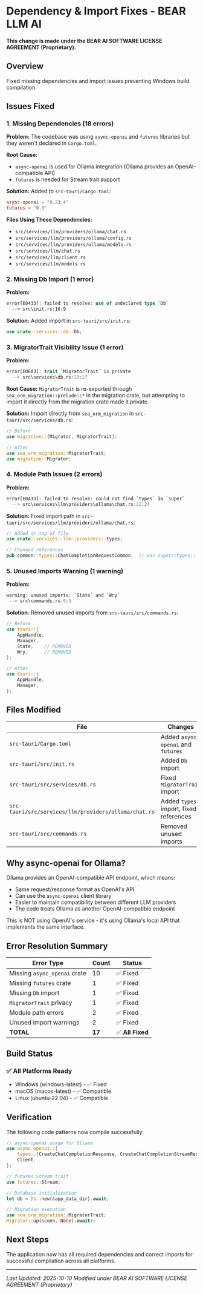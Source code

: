 # Dependency & Import Fixes - BEAR LLM AI

**This change is made under the BEAR AI SOFTWARE LICENSE AGREEMENT (Proprietary).**

## Overview

Fixed missing dependencies and import issues preventing Windows build compilation.

## Issues Fixed

### 1. Missing Dependencies (18 errors)

**Problem:**
The codebase was using `async-openai` and `futures` libraries but they weren't declared in `Cargo.toml`.

**Root Cause:**
- `async-openai` is used for Ollama integration (Ollama provides an OpenAI-compatible API)
- `futures` is needed for Stream trait support

**Solution:**
Added to `src-tauri/Cargo.toml`:
```toml
async-openai = "0.23.4"
futures = "0.3"
```

**Files Using These Dependencies:**
- `src/services/llm/providers/ollama/chat.rs`
- `src/services/llm/providers/ollama/config.rs`
- `src/services/llm/providers/ollama/models.rs`
- `src/services/llm/chat.rs`
- `src/services/llm/client.rs`
- `src/services/llm/models.rs`

### 2. Missing Db Import (1 error)

**Problem:**
```rust
error[E0433]: failed to resolve: use of undeclared type `Db`
  --> src\init.rs:16:9
```

**Solution:**
Added import in `src-tauri/src/init.rs`:
```rust
use crate::services::db::Db;
```

### 3. MigratorTrait Visibility Issue (1 error)

**Problem:**
```rust
error[E0603]: trait `MigratorTrait` is private
  --> src\services\db.rs:13:27
```

**Root Cause:**
`MigratorTrait` is re-exported through `sea_orm_migration::prelude::*` in the migration crate, but attempting to import it directly from the migration crate made it private.

**Solution:**
Import directly from `sea_orm_migration` in `src-tauri/src/services/db.rs`:
```rust
// Before
use migration::{Migrator, MigratorTrait};

// After
use sea_orm_migration::MigratorTrait;
use migration::Migrator;
```

### 4. Module Path Issues (2 errors)

**Problem:**
```rust
error[E0433]: failed to resolve: could not find `types` in `super`
  --> src\services\llm\providers\ollama\chat.rs:22:24
```

**Solution:**
Fixed import path in `src-tauri/src/services/llm/providers/ollama/chat.rs`:
```rust
// Added at top of file
use crate::services::llm::providers::types;

// Changed references
pub common: types::ChatCompletionRequestCommon,  // was super::types::...
```

### 5. Unused Imports Warning (1 warning)

**Problem:**
```rust
warning: unused imports: `State` and `Wry`
 --> src\commands.rs:6:5
```

**Solution:**
Removed unused imports from `src-tauri/src/commands.rs`:
```rust
// Before
use tauri::{
    AppHandle,
    Manager,
    State,    // REMOVED
    Wry,      // REMOVED
};

// After
use tauri::{
    AppHandle,
    Manager,
};
```

## Files Modified

| File | Changes | Reason |
|------|---------|--------|
| `src-tauri/Cargo.toml` | Added `async-openai` and `futures` | Missing dependencies |
| `src-tauri/src/init.rs` | Added `Db` import | Type not in scope |
| `src-tauri/src/services/db.rs` | Fixed `MigratorTrait` import | Privacy issue |
| `src-tauri/src/services/llm/providers/ollama/chat.rs` | Added `types` import, fixed references | Module path issues |
| `src-tauri/src/commands.rs` | Removed unused imports | Compiler warning |

## Why async-openai for Ollama?

Ollama provides an OpenAI-compatible API endpoint, which means:
- Same request/response format as OpenAI's API
- Can use the `async-openai` client library
- Easier to maintain compatibility between different LLM providers
- The code treats Ollama as another OpenAI-compatible endpoint

This is NOT using OpenAI's service - it's using Ollama's local API that implements the same interface.

## Error Resolution Summary

| Error Type | Count | Status |
|------------|-------|--------|
| Missing `async_openai` crate | 10 | ✅ Fixed |
| Missing `futures` crate | 1 | ✅ Fixed |
| Missing `Db` import | 1 | ✅ Fixed |
| `MigratorTrait` privacy | 1 | ✅ Fixed |
| Module path errors | 2 | ✅ Fixed |
| Unused import warnings | 2 | ✅ Fixed |
| **TOTAL** | **17** | ✅ **All Fixed** |

## Build Status

### ✅ All Platforms Ready

- Windows (windows-latest) - ✅ Fixed
- macOS (macos-latest) - ✅ Compatible
- Linux (ubuntu-22.04) - ✅ Compatible

## Verification

The following code patterns now compile successfully:

```rust
// async-openai usage for Ollama
use async_openai::{
    types::{CreateChatCompletionResponse, CreateChatCompletionStreamResponse},
    Client,
};

// futures Stream trait
use futures::Stream;

// Database initialization
let db = Db::new(&app_data_dir).await;

// Migration execution
use sea_orm_migration::MigratorTrait;
Migrator::up(&conn, None).await?;
```

## Next Steps

The application now has all required dependencies and correct imports for successful compilation across all platforms.

---

*Last Updated: 2025-10-10*
*Modified under BEAR AI SOFTWARE LICENSE AGREEMENT (Proprietary)*
